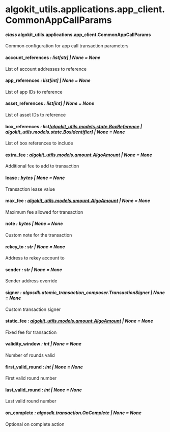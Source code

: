 # algokit_utils.applications.app_client.CommonAppCallParams

#### *class* algokit_utils.applications.app_client.CommonAppCallParams

Common configuration for app call transaction parameters

#### account_references *: list[str] | None* *= None*

List of account addresses to reference

#### app_references *: list[int] | None* *= None*

List of app IDs to reference

#### asset_references *: list[int] | None* *= None*

List of asset IDs to reference

#### box_references *: list[[algokit_utils.models.state.BoxReference](../../models/state/BoxReference.md#algokit_utils.models.state.BoxReference) | algokit_utils.models.state.BoxIdentifier] | None* *= None*

List of box references to include

#### extra_fee *: [algokit_utils.models.amount.AlgoAmount](../../models/amount/AlgoAmount.md#algokit_utils.models.amount.AlgoAmount) | None* *= None*

Additional fee to add to transaction

#### lease *: bytes | None* *= None*

Transaction lease value

#### max_fee *: [algokit_utils.models.amount.AlgoAmount](../../models/amount/AlgoAmount.md#algokit_utils.models.amount.AlgoAmount) | None* *= None*

Maximum fee allowed for transaction

#### note *: bytes | None* *= None*

Custom note for the transaction

#### rekey_to *: str | None* *= None*

Address to rekey account to

#### sender *: str | None* *= None*

Sender address override

#### signer *: algosdk.atomic_transaction_composer.TransactionSigner | None* *= None*

Custom transaction signer

#### static_fee *: [algokit_utils.models.amount.AlgoAmount](../../models/amount/AlgoAmount.md#algokit_utils.models.amount.AlgoAmount) | None* *= None*

Fixed fee for transaction

#### validity_window *: int | None* *= None*

Number of rounds valid

#### first_valid_round *: int | None* *= None*

First valid round number

#### last_valid_round *: int | None* *= None*

Last valid round number

#### on_complete *: algosdk.transaction.OnComplete | None* *= None*

Optional on complete action
